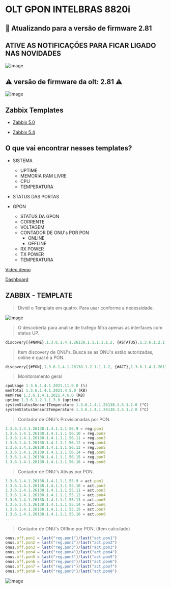 # OLT GPON INTELBRAS 8820i

## 🚧 Atualizando para a versão de firmware 2.81

## ATIVE AS NOTIFICAÇÕES PARA FICAR LIGADO NAS NOVIDADES

![image](https://user-images.githubusercontent.com/23584038/132106564-72ab4986-3c8a-4074-9d0b-9bc77e5c9d80.png)

## ⚠️ versão de firmware da olt: 2.81 ⚠️

![image](https://user-images.githubusercontent.com/23584038/128234027-a7dff4e8-0073-4a24-a47e-f7d147b4a312.png)

## Zabbix Templates

- [Zabbix 5.0](contents/OLT_INTELBRAS_8820i_ONUs%20zabbix%205_0.xml)

- [Zabbix 5.4](contents/OLT_INTELBRAS_8820i_ONUs%20zabbix%205_4.xml)

## O que vai encontrar nesses templates?

- SISTEMA
  - UPTIME
  - MEMORIA RAM LIVRE
  - CPU
  - TEMPERATURA
  
- STATUS DAS PORTAS

- GPON
  - STATUS DA GPON
  - CORRENTE
  - VOLTAGEM
  - CONTADOR DE ONU's POR PON
    - ONLINE
    - OFFLINE
  - RX POWER
  - TX POWER
  - TEMPERATURA

[Video demo](/contents/demo.mp4)

[Dashboard](contents/grafana_dash_OLT_INTELBRAS_8820i.json)

## ZABBIX - TEMPLATE

> Dividi o Template em quatro. Para usar conforme a necessidade.

![image](https://user-images.githubusercontent.com/23584038/132104647-9a10ebe3-7e61-4314-ad9b-a80b87942411.png)

> O descoberta para analise de trafego filtra apenas as interfaces com status UP.

```js
discovery[{#NAME},1.3.6.1.4.1.26138.1.1.1.1.1.2, {#STATUS},1.3.6.1.2.1.2.2.1.8]
```

> Item discovery de ONU's. Busca se as ONU's estão autorizadas, online e qual é a PON.

```js
discovery[{#PON},1.3.6.1.4.1.26138.1.2.1.1.1.2, {#ACT},1.3.6.1.4.1.26138.1.2.1.1.1.5, {#REG}, 1.3.6.1.4.1.26138.1.2.1.1.1.4]
```

> Monitoramento geral

```js
cpuUsage 1.3.6.1.4.1.2021.11.9.0 (%)
memTotal 1.3.6.1.4.1.2021.4.5.0 (KB)
memFree 1.3.6.1.4.1.2021.4.6.0 (KB)
uptime 1.3.6.1.2.1.1.3.0 (uptime)
systemStatusSensor1Temperature 1.3.6.1.4.1.26138.1.5.1.1.0 (°C)
systemStatusSensor2Temperature 1.3.6.1.4.1.26138.1.5.1.2.0 (°C)
```

> Contador de ONU's Provisionadas por PON.

```js
1.3.6.1.4.1.26138.1.4.1.1.1.56.9 = reg.pon1
1.3.6.1.4.1.26138.1.4.1.1.1.56.10 = reg.pon2
1.3.6.1.4.1.26138.1.4.1.1.1.56.11 = reg.pon3
1.3.6.1.4.1.26138.1.4.1.1.1.56.12 = reg.pon4
1.3.6.1.4.1.26138.1.4.1.1.1.56.13 = reg.pon5
1.3.6.1.4.1.26138.1.4.1.1.1.56.14 = reg.pon6
1.3.6.1.4.1.26138.1.4.1.1.1.56.15 = reg.pon7
1.3.6.1.4.1.26138.1.4.1.1.1.56.16 = reg.pon8
```

> Contador de ONU's Ativas por PON.

```js
1.3.6.1.4.1.26138.1.4.1.1.1.55.9 = act.pon1
1.3.6.1.4.1.26138.1.4.1.1.1.55.10 = act.pon2
1.3.6.1.4.1.26138.1.4.1.1.1.55.11 = act.pon3
1.3.6.1.4.1.26138.1.4.1.1.1.55.12 = act.pon4
1.3.6.1.4.1.26138.1.4.1.1.1.55.13 = act.pon5
1.3.6.1.4.1.26138.1.4.1.1.1.55.14 = act.pon6
1.3.6.1.4.1.26138.1.4.1.1.1.55.15 = act.pon7
1.3.6.1.4.1.26138.1.4.1.1.1.55.16 = act.pon8
...
```

> Contador de ONU's Offline por PON. (Item calculado)

```js
onus.off.pon1 = last("reg.pon1")/last("act.pon1")
onus.off.pon2 = last("reg.pon2")/last("act.pon2")
onus.off.pon3 = last("reg.pon3")/last("act.pon3")
onus.off.pon4 = last("reg.pon4")/last("act.pon4")
onus.off.pon5 = last("reg.pon5")/last("act.pon5")
onus.off.pon6 = last("reg.pon6")/last("act.pon6")
onus.off.pon7 = last("reg.pon7")/last("act.pon7")
onus.off.pon8 = last("reg.pon8")/last("act.pon8")
```

![image](https://user-images.githubusercontent.com/23584038/132105625-24060a34-e00d-4880-8bc3-02b6eeb9cdd4.png)
